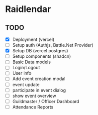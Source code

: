 # Raidlendar

## TODO

- [x] Deployment (vercel)
- [ ] Setup auth (Authjs, Battle.Net Provider)
- [x] Setup DB (vercel postgres)
- [ ] Setup components (shadcn)
- [ ] Basic Data models
- [ ] Login/Logout
- [ ] User info
- [ ] Add event creation modal
- [ ] event update
- [ ] participate in event dialog
- [ ] show event overview
- [ ] Guildmaster / Officer Dashboard
- [ ] Attendance Reports
